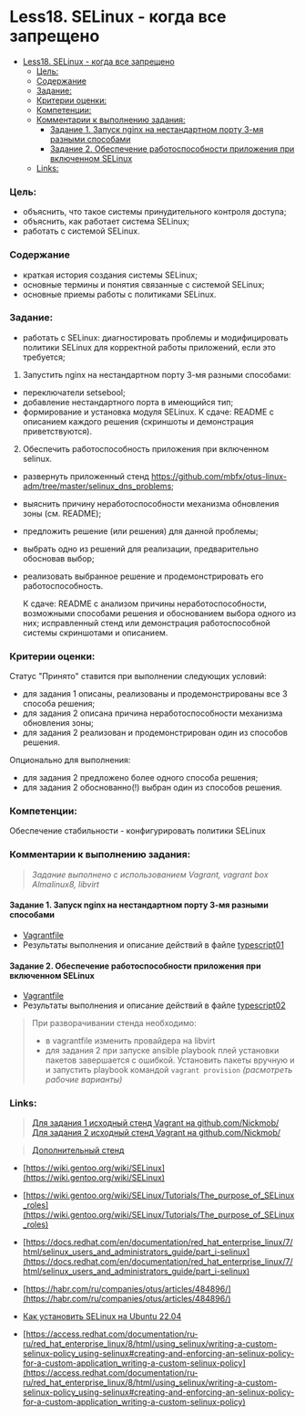 # Less18. SELinux - когда все запрещено
- [Less18. SELinux - когда все запрещено](#less18-selinux---когда-все-запрещено)
    - [Цель:](#цель)
    - [Содержание](#содержание)
    - [Задание:](#задание)
    - [Критерии оценки:](#критерии-оценки)
    - [Компетенции:](#компетенции)
    - [Комментарии к выполнению задания:](#комментарии-к-выполнению-задания)
      - [Задание 1. Запуск nginx на нестандартном порту 3-мя разными способами](#задание-1-запуск-nginx-на-нестандартном-порту-3-мя-разными-способами)
      - [Задание 2. Обеспечение работоспособности приложения при включенном SELinux](#задание-2-обеспечение-работоспособности-приложения-при-включенном-selinux)
    - [Links:](#links)

### Цель: 
- объяснить, что такое системы принудительного контроля доступа;
- объяснить, как работает система SELinux;
- работать с системой SELinux.

### Содержание
- краткая история создания системы SELinux;
- основные термины и понятия связанные с системой SELinux;
- основные приемы работы с политиками SELinux.

### Задание:
- работать с SELinux: диагностировать проблемы и модифицировать политики SELinux для корректной работы приложений, если это требуется;

1. Запустить nginx на нестандартном порту 3-мя разными способами:

  - переключатели setsebool;
  - добавление нестандартного порта в имеющийся тип;
  - формирование и установка модуля SELinux.
    К сдаче:
    README с описанием каждого решения (скриншоты и демонстрация приветствуются).


2. Обеспечить работоспособность приложения при включенном selinux.

  - развернуть приложенный стенд https://github.com/mbfx/otus-linux-adm/tree/master/selinux_dns_problems;
  - выяснить причину неработоспособности механизма обновления зоны (см. README);
  - предложить решение (или решения) для данной проблемы;
  - выбрать одно из решений для реализации, предварительно обосновав выбор;
  - реализовать выбранное решение и продемонстрировать его работоспособность.

    К сдаче:
    README с анализом причины неработоспособности, возможными способами решения и обоснованием выбора одного из них;
    исправленный стенд или демонстрация работоспособной системы скриншотами и описанием.

### Критерии оценки:

Статус "Принято" ставится при выполнении следующих условий:

  - для задания 1 описаны, реализованы и продемонстрированы все 3 способа решения;
  - для задания 2 описана причина неработоспособности механизма обновления зоны;
  - для задания 2 реализован и продемонстрирован один из способов решения.

Опционально для выполнения:

  - для задания 2 предложено более одного способа решения;
  - для задания 2 обоснованно(!) выбран один из способов решения.

### Компетенции:
Обеспечение стабильности
    - конфигурировать политики SELinux

### Комментарии к выполнению задания:
  > _Задание выполнено c использованием Vagrant, vagrant box Almalinux8, libvirt_

#### Задание 1. Запуск nginx на нестандартном порту 3-мя разными способами
- [Vagrantfile](./files/task01/Vagrantfile)
- Результаты выполнения и описание действий в файле [typescript01](./files/task01/typescript01)

#### Задание 2. Обеспечение работоспособности приложения при включенном SELinux
- [Vagrantfile](./files/task02/Vagrantfile)
- Результаты выполнения и описание действий в файле [typescript02](./files/task02/typescript02)

> При разворачивании стенда необходимо:
>    - в vagrantfile изменить провайдера на libvirt
>    - для задания 2 при запуске ansible playbook плей установки пакетов завершается с ошибкой. Установить пакеты вручную и и запустить playbook командой ```vagrant provision``` _(расмотреть рабочие варианты)_

### Links:

  > [Для задания 1 исходный стенд Vagrant на github.com/Nickmob/](https://github.com/Nickmob/vagrant_selinux)
  > [Для задания 2 исходный стенд Vagrant на github.com/Nickmob/](https://github.com/Nickmob/vagrant_selinux_dns_problems)


  > [Дополнительный стенд](https://github.com/mbfx/otus-linux-adm/tree/master/selinux_dns_problems)

- [https://wiki.gentoo.org/wiki/SELinux](https://wiki.gentoo.org/wiki/SELinux)
- [https://wiki.gentoo.org/wiki/SELinux/Tutorials/The_purpose_of_SELinux_roles](https://wiki.gentoo.org/wiki/SELinux/Tutorials/The_purpose_of_SELinux_roles)

- [https://docs.redhat.com/en/documentation/red_hat_enterprise_linux/7/html/selinux_users_and_administrators_guide/part_i-selinux](https://docs.redhat.com/en/documentation/red_hat_enterprise_linux/7/html/selinux_users_and_administrators_guide/part_i-selinux)
- [https://habr.com/ru/companies/otus/articles/484896/](https://habr.com/ru/companies/otus/articles/484896/)
- [Как установить SELinux на Ubuntu 22.04](https://www.linode.com/docs/guides/how-to-install-selinux-on-ubuntu-22-04/)
- [https://access.redhat.com/documentation/ru-ru/red_hat_enterprise_linux/8/html/using_selinux/writing-a-custom-selinux-policy_using-selinux#creating-and-enforcing-an-selinux-policy-for-a-custom-application_writing-a-custom-selinux-policy](https://access.redhat.com/documentation/ru-ru/red_hat_enterprise_linux/8/html/using_selinux/writing-a-custom-selinux-policy_using-selinux#creating-and-enforcing-an-selinux-policy-for-a-custom-application_writing-a-custom-selinux-policy)



  